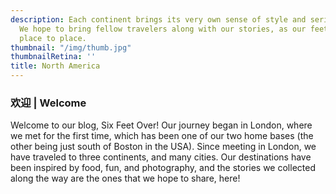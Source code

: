 ```yaml
---
description: Each continent brings its very own sense of style and series of surprises.
  We hope to bring fellow travelers along with our stories, as our feet bring us from
  place to place.
thumbnail: "/img/thumb.jpg"
thumbnailRetina: ''
title: North America
---
```


### 欢迎 | Welcome

Welcome to our blog, Six Feet Over! Our journey began in London, where we met for the first time, which has been one of our two home bases (the other being just south of Boston in the USA). Since meeting in London, we have traveled to three continents, and many cities. Our destinations have been inspired by food, fun, and photography, and the stories we collected along the way are the ones that we hope to share, here!